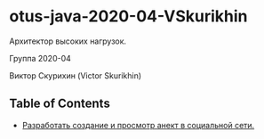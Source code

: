 # otus-java-2020-04-VSkurikhin

Архитектор высоких нагрузок.

Группа 2020-04

Виктор Скурихин (Victor Skurikhin)


## Table of Contents
- [Разработать создание и просмотр анект в социальной сети.](#https://github.com/vskurikhin/otus-java-2020-04-VSkurikhin/tree/master/HomeWork-1)
